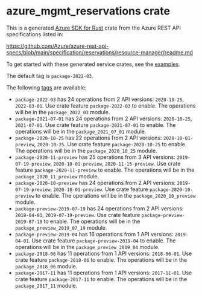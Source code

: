 # azure_mgmt_reservations crate

This is a generated [Azure SDK for Rust](https://github.com/Azure/azure-sdk-for-rust) crate from the Azure REST API specifications listed in:

https://github.com/Azure/azure-rest-api-specs/blob/main/specification/reservations/resource-manager/readme.md

To get started with these generated service crates, see the [examples](https://github.com/Azure/azure-sdk-for-rust/blob/main/services/README.md#examples).

The default tag is `package-2022-03`.

The following [tags](https://github.com/Azure/azure-sdk-for-rust/blob/main/services/tags.md) are available:

- `package-2022-03` has 24 operations from 2 API versions: `2020-10-25`, `2022-03-01`. Use crate feature `package-2022-03` to enable. The operations will be in the `package_2022_03` module.
- `package-2021-07-01` has 24 operations from 2 API versions: `2020-10-25`, `2021-07-01`. Use crate feature `package-2021-07-01` to enable. The operations will be in the `package_2021_07_01` module.
- `package-2020-10-25` has 22 operations from 2 API versions: `2020-10-01-preview`, `2020-10-25`. Use crate feature `package-2020-10-25` to enable. The operations will be in the `package_2020_10_25` module.
- `package-2020-11-preview` has 25 operations from 3 API versions: `2019-07-19-preview`, `2020-10-01-preview`, `2020-11-15-preview`. Use crate feature `package-2020-11-preview` to enable. The operations will be in the `package_2020_11_preview` module.
- `package-2020-10-preview` has 24 operations from 2 API versions: `2019-07-19-preview`, `2020-10-01-preview`. Use crate feature `package-2020-10-preview` to enable. The operations will be in the `package_2020_10_preview` module.
- `package-preview-2019-07-19` has 24 operations from 2 API versions: `2019-04-01`, `2019-07-19-preview`. Use crate feature `package-preview-2019-07-19` to enable. The operations will be in the `package_preview_2019_07_19` module.
- `package-preview-2019-04` has 16 operations from 1 API versions: `2019-04-01`. Use crate feature `package-preview-2019-04` to enable. The operations will be in the `package_preview_2019_04` module.
- `package-2018-06` has 11 operations from 1 API versions: `2018-06-01`. Use crate feature `package-2018-06` to enable. The operations will be in the `package_2018_06` module.
- `package-2017-11` has 11 operations from 1 API versions: `2017-11-01`. Use crate feature `package-2017-11` to enable. The operations will be in the `package_2017_11` module.